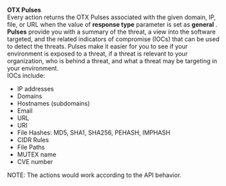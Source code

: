 **OTX Pulses**\
Every action returns the OTX Pulses associated with the given domain, IP, file, or URL when the
value of **response type** parameter is set as **general** . **Pulses** provide you with a summary
of the threat, a view into the software targeted, and the related indicators of compromise (IOCs)
that can be used to detect the threats. Pulses make it easier for you to see if your environment is
exposed to a threat, if a threat is relevant to your organization, who is behind a threat, and what
a threat may be targeting in your environment.\
IOCs include:

- IP addresses
- Domains
- Hostnames (subdomains)
- Email
- URL
- URI
- File Hashes: MD5, SHA1, SHA256, PEHASH, IMPHASH
- CIDR Rules
- File Paths
- MUTEX name
- CVE number

NOTE: The actions would work according to the API behavior.
